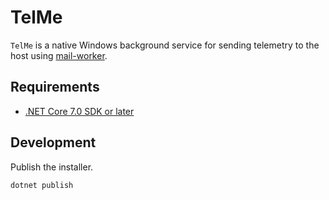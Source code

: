# TelMe

`TelMe` is a native Windows background service for sending telemetry to the host using [mail-worker](https://github.com/winstxnhdw/mail-worker).

## Requirements

- [.NET Core 7.0 SDK or later](https://dotnet.microsoft.com/en-us/download)

## Development

Publish the installer.

```ps1
dotnet publish
```
